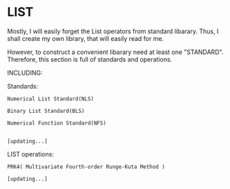 # LIST

  Mostly, I will easily forget the List operators from standard libarary. Thus, I shall create my own library,
that will easily read for me.

  However, to construct a convenient libarary need at least one "STANDARD". Therefore, this section is full of
standards and operations.

INCLUDING:


  Standards:
  
    Numerical List Standard(NLS) 
    
    Binary List Standard(BLS) 
    
    Numerical Function Standard(NFS) 
    
    
    [updating...]
  
  
  LIST operations:
  
    PRK4( Multivariate Fourth-order Runge-Kuta Method ) 
    
    [updating...]
